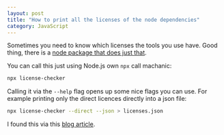 ```yaml
---
layout: post
title: "How to print all the licenses of the node dependencies"
category: JavaScript
---
```


Sometimes you need to know which licenses the tools you use have. Good thing, there is a [node package that does just that][license-checker].

You can call this just using Node.js own `npx` call machanic:

```bash
npx license-checker
```

Calling it via the `--help` flag opens up some nice flags you can use. For example printing only the direct licences directly into a json file:

```bash
npx license-checker --direct --json > licenses.json
```

I found this via this [blog article][blog-article].

[license-checker]: https://www.npmjs.com/package/license-checker
[blog-article]: https://medium.com/@fokusman/the-easiest-way-to-check-all-your-npm-dependency-licenses-753075ef1d9d
